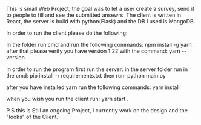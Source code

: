 This is small Web Project, the goal was to let a user create a survey, send it to people to fill and see the submitted ansewrs.
The client is written in React, the server is build with python(Flask) and the DB I used is MongoDB.

In order to run the client please do the following:

In the folder run cmd and run the following commands:
npm install -g yarn .
after that please verify you have version 1.22 with the command:
yarn --version 

in order to run the program first run the server:
in the server folder run in the cmd:
pip install -r requirements.txt
then run:
python main.py

after you have installed yarn run the following commands:
yarn install

when you wish you run the client run:
yarn start .



P.S
this is Still an ongoing Project, I currently work on the design and the "looks" of the Client.
